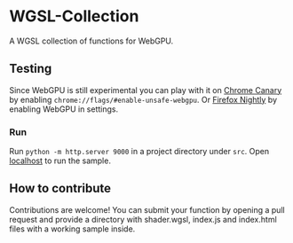 # WGSL-Collection
A WGSL collection of functions for WebGPU.
## Testing
Since WebGPU is still experimental you can play with it on [Chrome Canary](https://www.google.com/intl/it/chrome/canary/) by enabling `chrome://flags/#enable-unsafe-webgpu`. Or [Firefox Nightly](https://www.mozilla.org/it/firefox/channel/desktop/) by enabling WebGPU in settings.
### Run
Run `python -m http.server 9000` in a project directory under `src`. Open [localhost](http://localhost:9000/) to run the sample.
## How to contribute
Contributions are welcome! You can submit your function by opening a pull request and provide a directory with shader.wgsl, index.js and index.html files with a working sample inside.

